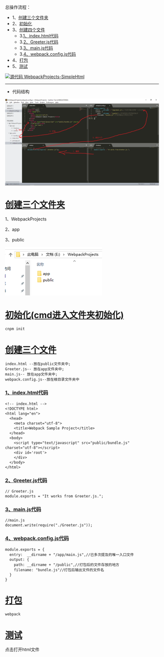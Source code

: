 总操作流程：
- 1、[创建三个文件夹](#webpack-01)
- 2、[初始化](#webpack-02)
- 3、[创建四个文件](#webpack-03)
    - 3.[1、index.html代码](#webpack-03-01)
    - 3.[2、Greeter.js代码](#webpack-03-02)
    - 3.[3、main.js代码](#webpack-03-03)
    - 3.[4、webpack.config.js代码](#webpack-03-04)
- 4、[打包](#webpack-04)
- 5、[测试](#webpack-05)

[![](https://img.shields.io/badge/源代码-WebpackProjects--SimpleHtml-blue.svg "源代码 WebpackProjects-SimpleHtml")](https://github.com/lidekai/WebpackProjects-SimpleHtml.git)

----------

- 代码结构

![](image/1-1.png)


# <a name="webpack-01" href="#" >创建三个文件夹</a>
1、WebpackProjects

2、app

3、public

![](image/1-2.png)

# <a name="webpack-02" href="#" >初始化(cmd进入文件夹初始化)</a>
```
cnpm init
```
# <a name="webpack-03" href="#" >创建三个文件</a>
```
index.html --放在public文件夹中;
Greeter.js-- 放在app文件夹中;
main.js-- 放在app文件夹中;
webpack.config.js--放在根目录文件夹中
```
### <a name="webpack-03-01" href="#" >1、index.html代码</a>
```
<!-- index.html -->
<!DOCTYPE html>
<html lang="en">
  <head>
    <meta charset="utf-8">
    <title>Webpack Sample Project</title>
  </head>
  <body>
  	<script type="text/javascript" src="public/bundle.js" charset="utf-8"></script>
    <div id='root'>
    </div>
  </body>
</html>
```
### <a name="webpack-03-02" href="#" >2、Greeter.js代码</a>
```
// Greeter.js
module.exports = "It works from Greeter.js.";
```
### <a name="webpack-03-03" href="#" >3、main.js代码</a>
```
//main.js
document.write(require("./Greeter.js"));
```
### <a name="webpack-03-04" href="#" >4、webpack.config.js代码</a>
```
module.exports = {
  entry:  __dirname + "/app/main.js",//已多次提及的唯一入口文件
  output: {
    path: __dirname + "/public",//打包后的文件存放的地方
    filename: "bundle.js"//打包后输出文件的文件名
  }
}
```
# <a name="webpack-04" href="#" >打包</a>
```
webpack
```
# <a name="webpack-05" href="#" >测试</a>
点击打开html文件